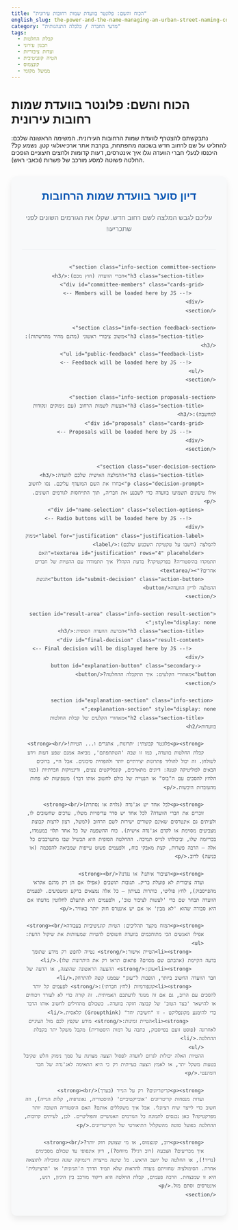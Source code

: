 ```yaml
---
title: "הכוח והשם: פלונטר בוועדת שמות רחובות עירונית"
english_slug: the-power-and-the-name-managing-an-urban-street-naming-committee
category: "מדעי החברה / כלכלה התנהגותית"
tags:
  - קבלת החלטות
  - תכנון עירוני
  - ועדות ציבוריות
  - הטיה קוגניטיבית
  - קונצנזוס
  - ממשל מקומי
---
```

# הכוח והשם: פלונטר בוועדת שמות רחובות עירונית

נתבקשתם להצטרף לוועדת שמות הרחובות העירונית. המשימה הראשונה שלכם: להחליט על שם לרחוב חדש בשכונה מתפתחת, בקרבת אתר ארכיאולוגי קטן. נשמע קל? היכנסו לנעלי חברי הוועדה וגלו איך אינטרסים, דעות קדומות ולחצים חיצוניים הופכים החלטה פשוטה למסע מורכב של פשרות (וכאבי ראש).

<div id="app-container">
    <header class="app-header">
        <h2 class="header-title">דיון סוער בוועדת שמות הרחובות</h2>
        <p class="header-subtitle">עליכם לגבש המלצה לשם רחוב חדש. שקלו את הגורמים השונים לפני שתכריעו!</p>
    </header>

    <section class="info-section committee-section">
        <h3 class="section-title">חברי הוועדה (חוץ מכם):</h3>
        <div id="committee-members" class="cards-grid">
            <!-- Members will be loaded here by JS -->
        </div>
    </section>

    <section class="info-section feedback-section">
        <h3 class="section-title">משוב ציבורי ראשוני (מדגם מהיר מהרשתות):</h3>
        <ul id="public-feedback" class="feedback-list">
            <!-- Feedback will be loaded here by JS -->
        </ul>
    </section>

    <section class="info-section proposals-section">
        <h3 class="section-title">הצעות לשמות הרחוב (עם נימוקים ונקודות למחשבה):</h3>
        <div id="proposals" class="cards-grid">
            <!-- Proposals will be loaded here by JS -->
        </div>
    </section>

    <section class="user-decision-section">
        <h3 class="section-title">ההמלצה האישית שלכם לוועדה:</h3>
        <p class="decision-prompt">בחרו את השם המועדף עליכם. נסו לחשוב אילו טיעונים תשמיעו בוועדה כדי לשכנע את חבריה, תוך התייחסות לגורמים השונים.</p>
        <div id="name-selection" class="selection-options">
            <!-- Radio buttons will be loaded here by JS -->
        </div>
        <label for="justification" class="justification-label">נימוק להמלצה (חשבו על טקטיקת השכנוע שלכם):</label>
        <textarea id="justification" rows="4" placeholder="האם תתמקדו בהיסטוריה? בפרקטיקה? בדעת הקהל? איך תתמודדו עם ההטיות של חברים אחרים?"></textarea>
        <button id="submit-decision" class="action-button">הגשת ההמלצה לדיון הוועדה</button>
    </section>

    <section id="result-area" class="info-section result-section" style="display: none;">
        <h3 class="section-title">הכרעת הוועדה הסופית:</h3>
        <div id="final-decision" class="result-content">
            <!-- Final decision will be displayed here by JS -->
        </div>
         <button id="explanation-button" class="secondary-button">מאחורי הקלעים: איך התקבלה ההחלטה?</button>
    </section>

     <section id="explanation-section" class="info-section explanation-section" style="display: none;">
        <h2 class="section-title">מאחורי הקלעים של קבלת החלטות בוועדות</h2>

        <p><strong>פלונטר קבוצתי: יתרונות, אתגרים ו... הטיות!</strong><br>
        קבלת החלטות בוועדה, כמו זו שבה 'השתתפתם', מביאה אמנם שפע דעות וידע לשולחן. זה יכול להוליד פתרונות יצירתיים יותר ולהפחית סיכונים. אבל היי, ברוכים הבאים לפוליטיקה קטנה: דיונים מתארכים, קונפליקטים צצים, ודינמיקות חברתיות (כמו הלחץ להסכים עם ה"בוס" או הנטייה של כולם לחשוב אותו דבר) משפיעות לא פחות מהעובדות היבשות.</p>

        <p><strong>לכל אחד יש אג'נדה (גלויה או נסתרת)</strong><br>
        זוכרים את חברי הוועדה? לכל אחד יש סדר עדיפויות משלו, ערכים שחשובים לו, ולעיתים גם אינטרסים שאינם קשורים ישירות לשם הרחוב (למשל, רצון לרצות קבוצת מצביעים מסוימת או לקדם אג'נדה אישית). כוח ההשפעה של כל אחד תלוי במעמדו, בכריזמה שלו, וביכולתו לגייס תמיכה. ההחלטה הסופית היא תבשיל שבו מתערבבים כל אלה – הרבה פשרות, קצת מאבקי כוח, ולפעמים פשוט עייפות שמביאה להסכמה (או כניעה) לרוב.</p>

        <p><strong>הציבור איתנו? או נגדנו?</strong><br>
        ועדה ציבורית לא פועלת בריק. תגובות תושבים (אפילו אם הן רק מדגם אקראי מהפייסבוק), לחץ פוליטי, כותרות בעיתון – כל אלה נמצאים ברקע ומשפיעים. לפעמים הוועדה תבחר שם כדי 'לעשות לציבור טוב', ולפעמים היא תתעלם לחלוטין מדעתו אם היא סבורה שהוא 'לא מבין' או אם יש אינטרס חזק יותר באוויר.</p>

        <p><strong>המוח מקצר תהליכים: הטיות קוגניטיביות בעבודה</strong><br>
        אפילו האנשים הכי מתוחכמים בוועדה חשופים להטיות שמעוותות את שיקול הדעת:
        <ul>
            <li><strong>הטיית אישור:</strong> נטייה לחפש רק מידע שתומך בדעה הקיימת (אהבתם שם מסוים? פתאום תראו רק את היתרונות שלו).</li>
            <li><strong>עוגן:</strong> ההצעה הראשונה שהוצגה, או הדעה של חבר הוועדה החשוב ביותר, הופכות ל"עוגן" שממנו קשה להתרחק.</li>
            <li><strong>קונפורמיות (לחץ חברתי):</strong> לפעמים קל יותר להסכים עם הרוב, גם אם זה מנוגד לדעתכם האמיתית. זה קורה כדי לא לעורר ויכוחים או להישאר 'בצד הטוב' של קבוצה חזקה בוועדה. כשכולם מתחילים לחשוב אותו הדבר כדי להימנע מקונפליקט - זו "חשיבת יחד" (Groupthink) קלאסית.</li>
             <li><strong>הטיית זמינות:</strong> מידע שקפץ לכם מול העיניים לאחרונה (פוסט זועם בפייסבוק, כתבה על דמות היסטורית) מקבל משקל יתר בקבלת ההחלטה.</li>
        </ul>
        ההטיות האלה יכולות לגרום לוועדה לפסול הצעה מצוינת על סמך נימוק חלש שקיבל בטעות משקל יתר, או לאמץ הצעה בעייתית רק כי היא התאימה לאג'נדה של חבר דומיננטי.</p>

        <p><strong>קריטריונים? רק על הנייר (בערך)</strong><br>
        ועדות מנסחות קריטריונים 'אובייקטיביים' (היסטוריה, גאוגרפיה, קלות הגייה), וזה חשוב כדי לייצר שיח רציונלי. אבל איך משקללים אותם? האם היסטוריה חשובה יותר מפרקטיקה? כאן נכנסים לתמונה כל הגורמים האנושיים והפוליטיים. לכן, לעיתים קרובות, ההחלטה בפועל סוטה מהשקלול התיאורטי של הקריטריונים.</p>

        <p><strong>רוב, קונצנזוס, או מי שצועק חזק יותר?</strong><br>
        איך מכריעים? הצבעה (רוב רגיל? מיוחס?), דיון אינסופי עד שכולם מסכימים (נדיר!), או החלטה של יושב הראש. כל שיטה מייצרת דינמיקה שונה ומובילה לתוצאה אחרת. הסימולציה שחוויתם נועדה להראות שלא תמיד הדרך ה'הגיונית' או 'הרציונלית' היא זו שמנצחת. הרבה פעמים, קבלת החלטה היא ריקוד מורכב בין היגיון, רגש, אינטרסים וסתם מזל.</p>
    </section>
</div>

<style>
    :root {
        --primary-color: #0056b3; /* Deep Blue */
        --secondary-color: #007bff; /* Bright Blue */
        --accent-color: #28a745; /* Green for Pros */
        --danger-color: #dc3545; /* Red for Cons */
        --background-color: #f8f9fa; /* Light Grey */
        --card-background: #ffffff; /* White */
        --border-color: #e9ecef; /* Lighter Grey Border */
        --text-color: #343a40; /* Dark Grey Text */
        --light-text-color: #6c757d; /* Muted Text */
        --shadow: rgba(0, 0, 0, 0.08);
    }

    #app-container {
        font-family: 'Heebo', sans-serif; /* Or any modern Hebrew-friendly font */
        line-height: 1.7;
        color: var(--text-color);
        max-width: 800px;
        margin: 30px auto;
        padding: 25px;
        background-color: var(--background-color);
        border-radius: 12px;
        box-shadow: 0 8px 16px var(--shadow);
        direction: rtl;
        text-align: right;
    }

    .app-header {
        text-align: center;
        margin-bottom: 30px;
        padding-bottom: 20px;
        border-bottom: 1px solid var(--border-color);
    }

    .header-title {
        color: var(--primary-color);
        margin-top: 0;
        margin-bottom: 10px;
        font-size: 1.8em;
        font-weight: bold;
    }

    .header-subtitle {
        color: var(--light-text-color);
        font-size: 1.1em;
    }

    .section-title {
        color: var(--secondary-color);
        margin-top: 0;
        margin-bottom: 15px;
        font-size: 1.4em;
        border-bottom: 2px solid var(--primary-color);
        padding-bottom: 5px;
        display: inline-block;
    }

    .info-section {
        background-color: var(--card-background);
        padding: 20px;
        margin-bottom: 25px;
        border-radius: 8px;
        border: 1px solid var(--border-color);
        box-shadow: 0 4px 8px var(--shadow);
        opacity: 0; /* Start hidden for animation */
        transform: translateY(20px); /* Start slightly lower */
        transition: opacity 0.5s ease-out, transform 0.5s ease-out;
    }
     .info-section.is-visible {
         opacity: 1;
         transform: translateY(0);
     }


    .cards-grid {
        display: grid;
        grid-template-columns: repeat(auto-fit, minmax(280px, 1fr));
        gap: 20px;
    }

    .member, .proposal {
        background-color: var(--background-color);
        padding: 15px;
        border-radius: 6px;
        border: 1px solid var(--border-color);
        box-shadow: 0 2px 4px var(--shadow);
    }

    .member strong, .proposal strong {
        color: var(--primary-color);
        font-size: 1.1em;
        display: block;
        margin-bottom: 5px;
    }

     .member p, .proposal p {
         font-size: 0.95em;
         margin-bottom: 5px;
         color: var(--text-color);
     }


    .feedback-list {
        list-style: none; /* Remove default bullets */
        padding-left: 0;
    }

    .feedback-list li {
        margin-bottom: 12px;
        padding-right: 15px;
        position: relative;
        color: var(--text-color);
    }

     .feedback-list li::before {
         content: "💬"; /* Chat bubble icon */
         position: absolute;
         right: 0;
         top: 0;
         font-size: 0.9em;
         color: var(--secondary-color);
     }

    .proposal h4 {
        margin-top: 0;
        margin-bottom: 8px;
        color: var(--primary-color);
        font-size: 1.2em;
    }

    .proposal p {
        font-size: 0.9em;
        margin-bottom: 8px;
    }

    .proposal .pros {
        color: var(--accent-color);
        font-weight: bold;
    }

    .proposal .cons {
        color: var(--danger-color);
        font-weight: bold;
    }

    .user-decision-section {
        margin-top: 30px;
        padding-top: 25px;
        border-top: 1px dashed var(--border-color);
        background-color: var(--card-background);
        padding: 20px;
        border-radius: 8px;
        box-shadow: 0 4px 8px var(--shadow);
         opacity: 0; /* Start hidden for animation */
         transform: translateY(20px); /* Start slightly lower */
         transition: opacity 0.5s ease-out, transform 0.5s ease-out;
    }

     .user-decision-section.is-visible {
         opacity: 1;
         transform: translateY(0);
     }


    .decision-prompt {
        font-size: 1.1em;
        color: var(--text-color);
        margin-bottom: 20px;
    }

    .selection-options label {
        display: block;
        margin-bottom: 12px;
        cursor: pointer;
        font-size: 1em;
        color: var(--text-color);
        transition: color 0.2s ease-in-out;
    }

     .selection-options label:hover {
         color: var(--primary-color);
     }

     .selection-options input[type="radio"] {
         margin-left: 8px;
         accent-color: var(--secondary-color); /* Style radio button */
     }


    .justification-label {
        display: block;
        margin-bottom: 8px;
        font-weight: bold;
        color: var(--text-color);
    }

    #justification {
        width: 100%; /* Make it truly full width */
        padding: 10px;
        margin-bottom: 20px;
        border: 1px solid var(--border-color);
        border-radius: 4px;
        font-size: 1em;
        line-height: 1.5;
        resize: vertical; /* Allow vertical resize */
        box-sizing: border-box; /* Include padding in width */
    }

    .action-button, .secondary-button {
        display: inline-block; /* Changed to inline-block */
        padding: 12px 20px;
        background-color: var(--secondary-color);
        color: white;
        border: none;
        border-radius: 5px;
        cursor: pointer;
        font-size: 1.1em;
        transition: background-color 0.3s ease, transform 0.1s ease;
        text-decoration: none; /* Remove underline */
        text-align: center;
        margin-right: 10px; /* Add margin between buttons */
    }

    .action-button:hover {
        background-color: var(--primary-color);
        transform: translateY(-2px); /* Lift effect on hover */
    }

    .secondary-button {
         background-color: var(--light-text-color);
     }

     .secondary-button:hover {
         background-color: #5a6268;
         transform: translateY(-2px);
     }


    .result-section {
        margin-top: 30px;
        padding: 20px;
        background-color: #d4edda; /* Light Green for Success/Result */
        color: #155724; /* Dark Green Text */
        border-color: #c3e6cb; /* Green Border */
        border: 1px solid;
        border-radius: 8px;
        opacity: 0; /* Start hidden for animation */
        transform: translateY(20px); /* Start slightly lower */
        transition: opacity 0.6s ease-out, transform 0.6s ease-out;
    }
     .result-section.is-visible {
         opacity: 1;
         transform: translateY(0);
     }


    .result-content strong {
        color: #0f3b1e; /* Even darker green */
        font-size: 1.2em;
    }

    .result-content ul {
        margin-top: 15px;
        padding-right: 20px;
        list-style: disc;
    }

    .result-content li {
        margin-bottom: 8px;
    }

    .explanation-section {
        margin-top: 20px; /* Added margin between result and explanation */
        padding: 25px;
        background-color: var(--card-background);
        border: 1px solid var(--border-color);
        border-radius: 8px;
         opacity: 0; /* Start hidden for animation */
         max-height: 0; /* Start with no height */
         overflow: hidden; /* Hide overflowing content */
         transition: opacity 0.6s ease-out, max-height 0.6s ease-out;
    }

     .explanation-section.is-visible {
         opacity: 1;
         max-height: 2000px; /* Large enough height to transition to */
     }

     .explanation-section h2 {
         margin-top: 0;
         color: var(--primary-color);
         font-size: 1.6em;
         border-bottom: 2px solid var(--secondary-color);
         padding-bottom: 10px;
         margin-bottom: 20px;
     }

     .explanation-section p {
         margin-bottom: 18px;
         line-height: 1.7;
     }

     .explanation-section strong {
         color: var(--secondary-color);
     }

     .explanation-section ul {
         margin-top: 10px;
         padding-right: 20px;
         list-style: disc;
     }

     .explanation-section li {
         margin-bottom: 8px;
     }

     /* Animation keyframes */
    @keyframes fadeInScale {
        0% { opacity: 0; transform: scale(0.95); }
        100% { opacity: 1; transform: scale(1); }
    }

    .result-section.animated {
        animation: fadeInScale 0.5s ease-out forwards;
    }


</style>

<script>
    // Data representing the committee members, proposals, and initial public feedback
    const committeeData = {
        members: [
            { name: "פרופ' אילנה כהן", bias: "מומחית להיסטוריה מקומית. דגש על קשר לאתר ארכיאולוגי ולהיסטוריה של ההתיישבות באזור." },
            { name: "אברהם לוי", bias: "נציג בעלי העסקים. דגש על פרקטיקה: שם קליט, קל לזכירה ולניווט, שאינו יוצר בלבול." },
            { name: "רחל מזרחי", bias: "פעילת ציבור. רגישות גבוהה לדעת הקהל ולצורך בקונצנזוס רחב. נטייה להימנע משמות שנויים במחלוקת." },
            { name: "דוד שמחון", bias: "סגן ראש העיר. דגש על הנצחת דמויות ציבוריות או לאומיות מוכרות. פחות רגיש לקשר המקומי הספציפי, יותר לאג'נדה עירונית רחבה." }
        ],
        proposals: [
            {
                name: "רחוב תל עתיקות",
                description: "שם המתייחס ישירות לאתר הארכיאולוגי הסמוך.",
                pros: ["קשר מקומי והיסטורי ברור.", "שם בעל צליל מקומי אותנטי.", "קל יחסית לזכירה."],
                cons: ["עשוי להישמע גנרי או חסר יוקרה.", "אולי לא מספיק מכובד לרחוב ראשי בשכונה חדשה."],
                influence: { committee: { "פרופ' אילנה כהן": 3 }, public: { positive: 2, negative: 0 } }
            },
            {
                name: "רחוב שרה אהרונסון",
                description: "הנצחת דמות היסטורית חשובה מימי ניל\"י וההתיישבות בארץ ישראל.",
                pros: ["הנצחת גיבורה לאומית.", "שם מוכר ובעל משמעות סימבולית רחבה."],
                cons: ["פחות קשר ישיר למיקום הגיאוגרפי הספציפי.", "אישים היסטוריים עלולים לעורר דיון ציבורי או פוליטי רגיש.", "חלק מהציבור אינו מכיר את הדמות לעומק."],
                 influence: { committee: { "דוד שמחון": 3 }, public: { positive: 1, negative: 1 } }
            },
             {
                name: "רחוב שמשון",
                description: "שם בעל הד היסטורי-תנ\"כי, קצר וקליט.",
                pros: ["שם קצר וקליט.", "בעל הד תנ\"כי שמתחבר לסביבה ההיסטורית הרחבה.", "קל להגייה וזכירה - פרקטי."],
                cons: ["עשוי להישמע מיושן לחלק מהאנשים.", "לא מתייחס ספציפית לאתר הארכיאולוגי אלא יותר כללי.", "השם יכול לעורר קונוטציות אחרות (כוח, גיבור)."],
                influence: { committee: { "אברהם לוי": 2 }, public: { positive: 1, negative: 1, mixed: 1 } } // Slight bias for practicality
            },
             {
                name: "רחוב דרך העמק",
                description: "שם גאוגרפי תיאורי וניטרלי.",
                pros: ["שם תיאורי המתייחס למיקום הפיזי (אם כי האזור הוא יותר גבעה מאשר עמק...).", "שם ניטרלי, לא מעורר מחלוקות.", "קל לזכירה וניווט - פרקטי."],
                cons: ["חסר משמעות היסטורית או תרבותית עמוקה.", "עשוי להישמע גנרי מדי ולא ייחודי.", "לא מדויק גאוגרפית."],
                 influence: { committee: { "אברהם לוי": 3, "רחל מזרחי": 2 }, public: { positive: 2, negative: 0 } } // Practicality & avoids controversy
            }
        ],
         publicFeedback: [
             { text: "רחוב תל עתיקות נשמע אותנטי! מתאים מאוד לקרבת האתר.", sentiment: "positive" },
             { text: "למה לא שם של מדען או אמן פורץ דרך? תמיד גיבורי מלחמה גברים...", sentiment: "negative" },
             { text: "רחוב שמשון? קצת מוזר לרחוב חדש. יש קונוטציות אלימות.", sentiment: "negative" },
             { text: "דרך העמק הכי הגיוני וקל לזכור. העיקר שאנשים ימצאו את הכתובת בקלות בלי להתברבר.", sentiment: "positive" },
             { text: "לא מכיר את שרה אהרונסון. עדיף משהו שכולם מכירים ויכולים להתחבר אליו.", sentiment: "neutral" },
             { text: "כל שם שקל לזכור ולקרוא! בבקשה לא שמות מסובכים או ארוכים.", sentiment: "positive" },
             { text: "אני בעד שם שמנציח משהו מקומי, כמו תל עתיקות.", sentiment: "positive" },
              { text: "דרך העמק נשמע הכי נעים ושקט.", sentiment: "positive" },
              { text: "שמשון זה שם חזק, אולי מתאים לשדרה ראשית?", sentiment: "mixed" },
              { text: "עוד רחוב על שם דמות היסטורית? משעמם.", sentiment: "negative" },
         ]
    };

    // Shuffle function for feedback display
     function shuffleArray(array) {
        for (let i = array.length - 1; i > 0; i--) {
            const j = Math.floor(Math.random() * (i + 1));
            [array[i], array[j]] = [array[j], array[i]]; // Swap elements
        }
        return array;
    }


    function displayCommitteeMembers() {
        const container = document.getElementById('committee-members');
        container.innerHTML = committeeData.members.map(member => `
            <div class="member">
                <strong>${member.name}</strong>
                <p><em>נטייה/העדפה:</em> ${member.bias}</p>
            </div>
        `).join('');
         // Animate cards in
         setTimeout(() => {
             document.querySelectorAll('.committee-section .member').forEach((el, i) => {
                 el.style.transitionDelay = `${i * 0.1}s`;
                 el.parentElement.parentElement.classList.add('is-visible'); // Animate parent section
             });
         }, 100); // Small delay to allow elements to be added
    }

     function displayPublicFeedback() {
        const container = document.getElementById('public-feedback');
        // Display a shuffled subset (e.g., 6 random feedbacks)
        const feedbackSubset = shuffleArray([...committeeData.publicFeedback]).slice(0, 6);
        container.innerHTML = feedbackSubset.map(feedback => `<li>${feedback.text}</li>`).join('');
        setTimeout(() => {
            document.querySelector('.feedback-section').classList.add('is-visible');
        }, 200); // Stagger animation
    }

    function displayProposals() {
        const container = document.getElementById('proposals');
        const selectionContainer = document.getElementById('name-selection');

        container.innerHTML = committeeData.proposals.map(proposal => `
            <div class="proposal">
                <h4>${proposal.name}</h4>
                <p>${proposal.description}</p>
                <p><strong>יתרונות:</strong> <span class="pros">${proposal.pros.join(', ')}</span></p>
                <p><strong>נקודות למחשבה/קשיים:</strong> <span class="cons">${proposal.cons.join(', ')}</span></p>
            </div>
        `).join('');

         selectionContainer.innerHTML = committeeData.proposals.map(proposal => `
            <label class="selection-label">
                <input type="radio" name="chosen_name" value="${proposal.name}">
                ${proposal.name}
            </label>
         `).join('');

         setTimeout(() => {
             document.querySelector('.proposals-section').classList.add('is-visible');
             document.querySelector('.user-decision-section').classList.add('is-visible');
         }, 300); // Stagger animation
    }

    // --- Simulation Logic ---
    function calculateProposalScore(proposal) {
        let score = 0;

        // Base score (simple - more pros = better)
        score += proposal.pros.length * 1.5;
        score -= proposal.cons.length * 1;

        // Influence from committee members (weighted by their bias strength)
        for (const memberName in proposal.influence.committee) {
            score += proposal.influence.committee[memberName]; // Add influence points
        }

        // Influence from public feedback (weighted)
         const publicInfluence = proposal.influence.public;
         score += (publicInfluence.positive || 0) * 2; // Positive feedback is powerful
         score += (publicInfluence.mixed || 0) * 0.5; // Mixed is slightly positive/neutral
         score -= (publicInfluence.negative || 0) * 1.5; // Negative feedback is detrimental

        // Add a small random factor to make it less predictable (simulating discussion flow)
        score += Math.random() * 2; // Add up to 2 points randomly

        console.log(`Calculated score for ${proposal.name}: ${score.toFixed(2)}`);
        return score;
    }

    function simulateCommitteeDecision(userChoice, userJustification) {
        const proposalScores = {};
        committeeData.proposals.forEach(p => {
            proposalScores[p.name] = calculateProposalScore(p);
        });

        // Simulate committee dynamics: weighted random selection based on scores
        // This makes the outcome feel less deterministic than just picking the max score,
        // reflecting the unpredictability of group discussions.
        let totalScoreSum = 0;
        for (const name in proposalScores) {
            totalScoreSum += Math.max(0.1, proposalScores[name]); // Ensure scores are positive for weighting
        }

        let randomPoint = Math.random() * totalScoreSum;
        let winningName = null;

        for (const name in proposalScores) {
            randomPoint -= Math.max(0.1, proposalScores[name]);
            if (randomPoint <= 0) {
                winningName = name;
                break;
            }
        }

        // Fallback just in case (shouldn't happen with the weighting logic)
        if (!winningName) winningName = committeeData.proposals[0].name;

        // --- Determine reason for winning (simplified) ---
        let winningProposal = committeeData.proposals.find(p => p.name === winningName);
        let winReason = "לאחר דיון מעמיק ושקלול מגוון שיקולים."; // Default

        // Check dominant influences
        let maxCommitteeInfluence = 0;
        let influentialMember = null;
        for (const memberName in winningProposal.influence.committee) {
             if (winningProposal.influence.committee[memberName] > maxCommitteeInfluence) {
                 maxCommitteeInfluence = winningProposal.influence.committee[memberName];
                 influentialMember = memberName;
             }
        }

         let publicSentimentInfluence = (winningProposal.influence.public.positive || 0) - (winningProposal.influence.public.negative || 0);

        if (maxCommitteeInfluence > 1 && influentialMember) {
             winReason = `לאחר שהטיעונים של חבר הוועדה ${influentialMember} (המייצג את הגישה של "${committeeData.members.find(m => m.name === influentialMember).bias}") זכו לתמיכה רחבה.`;
        } else if (publicSentimentInfluence > 1.5) {
             winReason = `בעקבות המשוב הציבורי החיובי יחסית שהתקבל בנוגע להצעה זו.`;
        } else if (winningProposal.pros.length >= winningProposal.cons.length + 2 && maxCommitteeInfluence <= 1 && publicSentimentInfluence <= 1.5) {
             winReason = `על בסיס היתרונות המובהקים יחסית של ההצעה והיותה פרקטית או מקובלת.`;
        } else {
             winReason = `כתוצאה משקלול מורכב של אינטרסים שונים ופשרות שהושגו בדיון.`;
        }


        const resultArea = document.getElementById('final-decision');
        resultArea.innerHTML = ''; // Clear previous result

        let explanationText = `לאחר דיון סוער והצבעה (או הגעה להסכמה קשה), ועדת שמות הרחובות החליטה לבחור בשם: <strong>${winningName}</strong>.`;

        if (userChoice && winningName !== userChoice) {
            explanationText += `<br>שימו לב, ההמלצה האישית שלכם הייתה ${userChoice}, והכרעת הוועדה שונה.`;
        } else if (userChoice && winningName === userChoice) {
             explanationText += `<br>המלצתכם האישית (${userChoice}) התקבלה בוועדה!`;
        }


        explanationText += `<p>${winReason}</p>`; // Add the specific reason

        explanationText += `<p>קבלת החלטה בוועדה ציבורית מושפעת משילוב מורכב של נתונים, אינטרסים, לחצים חיצוניים (כמו דעת קהל), ויחסי כוחות פנימיים. לעיתים קרובות, התוצאה הסופית היא תוצר של דינמיקה קבוצתית והטיות קוגניטיביות, ולא רק שקלול 'רציונלי' של היתרונות והחסרונות.</p>`;


        resultArea.innerHTML = explanationText;
        const resultSection = document.getElementById('result-area');
        resultSection.style.display = 'block';

        // Trigger animation
        setTimeout(() => {
             resultSection.classList.add('is-visible');
         }, 10); // Small delay after display block

        // Disable submit after decision
        document.getElementById('submit-decision').disabled = true;
        document.getElementById('justification').disabled = true;
        document.querySelectorAll('#name-selection input').forEach(input => input.disabled = true);

         // Show explanation button if needed (it's already there, just make sure it's part of the visible flow)
         document.getElementById('explanation-button').style.display = 'inline-block'; // Ensure button is visible within result section
    }


    document.getElementById('submit-decision').addEventListener('click', function() {
        const selectedRadio = document.querySelector('input[name="chosen_name"]:checked');
        const justification = document.getElementById('justification').value.trim();

        if (!selectedRadio) {
            alert("אנא בחרו שם מועדף כדי להגיש את המלצתכם.");
            return;
        }
         if (justification.length < 10) {
             alert("אנא נמקו את בחירתכם בקצרה (לפחות 10 תווים).");
             return;
         }

        const userChoice = selectedRadio.value;
        console.log("User choice:", userChoice);
        console.log("User justification:", justification);

        // Simulate the committee process and display result
        simulateCommitteeDecision(userChoice, justification);
    });

    // Toggle explanation section visibility
    document.getElementById('explanation-button').addEventListener('click', function() {
        const explanationSection = document.getElementById('explanation-section');
        const button = this;
        if (explanationSection.style.display === 'none' || !explanationSection.classList.contains('is-visible')) {
             explanationSection.style.display = 'block'; // Ensure display is not 'none' for transition
            setTimeout(() => { // Add class after display block
                explanationSection.classList.add('is-visible');
                button.textContent = 'הסתר את ההסבר המלא';
                button.style.backgroundColor = '#dc3545'; /* Red color for hide */
                 button.style.borderColor = '#dc3545';
            }, 10);
        } else {
            explanationSection.classList.remove('is-visible');
             setTimeout(() => { // Hide display after transition
                 explanationSection.style.display = 'none';
                 button.textContent = 'מאחורי הקלעים: איך התקבלה ההחלטה?';
                 button.style.backgroundColor = var(--light-text-color); /* Back to secondary color */
                  button.style.borderColor = var(--light-text-color);
             }, 600); // Match transition duration
        }
    });

    // Function to make elements visible with delay
    function animateSections() {
        const sections = document.querySelectorAll('.info-section, .user-decision-section');
        sections.forEach((section, index) => {
            setTimeout(() => {
                section.classList.add('is-visible');
            }, index * 150); // Stagger delay
        });
    }


    // Initial display and animation sequence
     function initializeApp() {
         displayCommitteeMembers();
         displayPublicFeedback();
         displayProposals();
         // The animation call is now within the display functions themselves for staggering.
     }


    initializeApp();

</script>